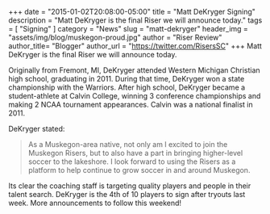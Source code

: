+++
date        = "2015-01-02T20:08:00-05:00"
title       = "Matt DeKryger Signing"
description = "Matt DeKryger is the final Riser we will announce today."
tags        = [ "Signing" ]
category    = "News"
slug        = "matt-dekryger"
header_img	= "assets/img/blog/muskegon-proud.jpg"
author		= "Riser Review"
author_title= "Blogger"
author_url	= "https://twitter.com/RisersSC"
+++
Matt DeKryger is the final Riser we will announce today.

Originally from Fremont, MI, DeKryger attended Western Michigan Christian high school, graduating in 2011. During that time, DeKryger won a state championship with the Warriors. After high school, DeKryger became a student-athlete at Calvin College, winning 3 conference championships and making 2 NCAA tournament appearances. Calvin was a national finalist in 2011.

DeKryger stated:
>As a Muskegon-area native, not only am I excited to join the Muskegon Risers, but to also have a part in bringing higher-level soccer to the lakeshore. I look forward to using the Risers as a platform to help continue to grow soccer in and around Muskegon.

Its clear the coaching staff is targeting quality players and people in their talent search. DeKryger is the 4th of 10 players to sign after tryouts last week. More announcements to follow this weekend!
